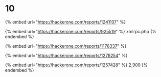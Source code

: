 # 10

{% embed url="https://hackerone.com/reports/1241107" %}

{% embed url="https://hackerone.com/reports/925519" %}
xmlrpc.php
{% endembed %}

{% embed url="https://hackerone.com/reports/1178337" %}

{% embed url="https://hackerone.com/reports/1278254" %}

{% embed url="https://hackerone.com/reports/1257428" %}
2,900
{% endembed %}

